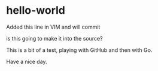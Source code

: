 # hello-world

Added this line in VIM and will commit

is this going to make it into the source?

This is a bit of a test, playing with GitHub and then with Go.

Have a nice day.
